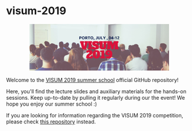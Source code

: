 # visum-2019
<p align="center">
  <img src='visum_2019.png', width="75%">
</p>

Welcome to the [VISUM 2019 summer school](http://visum.inesctec.pt) official GitHub repository!

Here, you'll find the lecture slides and auxiliary materials for the hands-on sessions. Keep up-to-date by pulling it regularly during our the event! We hope you enjoy our summer school :)

If you are looking for information regarding the VISUM 2019 competition, please check [this repository](https://github.com/visum-summerschool/visum-competition2019) instead.
